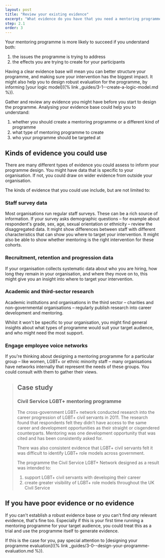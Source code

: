 ```yaml
---
layout: post
title: "Review your existing evidence"
excerpt: "What evidence do you have that you need a mentoring programme, and what problems are you trying to fix with it?"
step: 2.1
order: 3
---
```


Your mentoring programme is more likely to succeed if you understand both: 

1. the issues the programme is trying to address
2. the effects you are trying to create for your participants

Having a clear evidence base will mean you can better structure your programme, and making sure your intervention has the biggest impact. It might also help you to design robust evaluation for the programme, by informing [your logic model]({% link _guides/3-1--create-a-logic-model.md %}). 

Gather and review any evidence you might have before you start to design the programme. Analysing your evidence base could help you to understand:

1. whether you should create a mentoring programme or a different kind of programme
2. what type of mentoring programme to create
3. who your programme should be targeted at

## Kinds of evidence you could use

There are many different types of evidence you could assess to inform your programme design. You might have data that is specific to your organisation. If not, you could draw on wider evidence from outside your organisation.  

The kinds of evidence that you could use include, but are not limited to:

### Staff survey data

Most organisations run regular staff surveys. These can be a rich source of information. If your survey asks demographic questions – for example about respondent's grade, sex, age, sexual orientation or ethnicity – review the disaggregated data. It might show differences between staff with different characteristics that can show you where to target your intervention. It might also be able to show whether mentoring is the right intervention for these cohorts.

### Recruitment, retention and progression data

If your organisation collects systematic data about who you are hiring, how long they remain in your organisation, and where they move on to, this might give you an insight into where to target your intervention.

### Academic and third-sector research

Academic institutions and organisations in the third sector – charities and non-governmental organisations – regularly publish research into career development and mentoring.

Whilst it won't be specific to your organisation, you might find general insights about what types of programme would suit your target audience, and who might need the most support.

### Engage employee voice networks

If you're thinking about designing a mentoring programme for a particular group – like women, LGBT+ or ethnic minority staff – many organisations have networks internally that represent the needs of these groups. You could consult with them to gather their views.


> ## Case study
> ### Civil Service LGBT+ mentoring programme
> 
> The cross-government LGBT+ network conducted research into the career progression of LGBT+ civil servants in 2011. The research found that respondents felt they didn’t have access to the same career and development opportunities as their straight or cisgendered counterparts. Mentoring was one development opportunity that was cited and has been consistently asked for.
> 
> There was also consistent evidence that LGBT+ civil servants felt it was difficult to identify LGBT+ role models across government. 
> 
> The programme the Civil Service LGBT+ Network designed as a result was intended to:
> 
> 1. support LGBT+ civil servants with developing their career
> 2. create greater visibility of LGBT+ role models throughout the UK Civil Service

## If you have poor evidence or no evidence

If you can't establish a robust evidence base or you can't find _any_ relevant evidence, that's fine too. Especially if this is your first time running a mentoring programme for your target audience, you could treat this as a trial and use the programme itself to generate evidence.

If this is the case for you, pay special attention to [designing your programme evaluation]({% link _guides/3-0--design-your-programme-evaluation.md %}).
